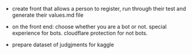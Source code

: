 - create front that allows a person to register, run through their test and generate their values.md file
- on the front end: choose whether you are a bot or not. special experience for bots. cloudflare protection for not bots.


- prepare dataset of judgjments for kaggle